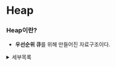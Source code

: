 # Heap

### Heap이란?

- **우선순위 큐**를 위해 만들어진 자료구조이다.

<details>
   <summary> 세부목록 </summary>

   * 우선순위의 개념에 큐를 도입한 자료구조

   * 데이터들이 우선순위를 가지고 있고, 우선순위가 높은 데이터가 먼저 나간다.

         <img src="https://user-images.githubusercontent.com/58902042/106144929-3f5f0280-61b8-11eb-9260-d1ae4531a6f7.PNG" height =80>

* 우선순위 큐는 배열, 연결리스트 힙으로 구현 가능하다.

      <img src="https://user-images.githubusercontent.com/58902042/106145199-9664d780-61b8-11eb-86d9-8d09b7ad25dc.PNG" height=130>


     * **힙으로 구현하는 것이 가장 효율적**이다.
<details>
- 힙은 **완전 이진 트리**의 일종으로, 최댓값과 최솟값을 빠르게 찾아내는 연산을 위해 고안 되었다.
- 힙은 일종의 **반정렬 상태(느슨한 정렬 상태 유지)** 를 유지한다.
  - 큰 값이 상위 레벨에 있고, 작은 값이 하위 레벨에 있다는 정도
  - 부모 노드의 키 값이 자식 노드의 키 값보다 항상 큰(작은) 이진 트리를 말한다.
  - 힙 트리에서는 **중복된 값을 허용** 한다.
    - 이진 탐색 트리에서는 허용하지 않는다.

<br>

### Heap의 종류

<img src="https://user-images.githubusercontent.com/58902042/106146322-e3957900-61b9-11eb-9fc2-bdfb53b31249.PNG" height=200>

- 최대 힙(Max Heap)
  - 부모 노드의 키 값이 자식 노드의 키 값보다 크거나 같은 완전 이진 트리
  - key(부모 노드 값) >= key(자식 노드 값)
  - 최대값은 이진트리의 Root 부분에 항상 존재한다.

- 최소 힙(Min Heap)
  - 부모 노드의 키 값이 자식 노드의 키 값보다 작거나 같은 완전 이진 트리
  - key(부모 노드 값) <= key(자식 노드 값)
  - 최솟값은 이진트리의 root 부분에 항상 존재한다.

<br>

### Heap의 구현

- 힙을 저장하는 표준적인 자료구조는 배열이다.

- 구현을 쉽게 하기 위해 배열의 첫 번째 인덱스인 0은 사용되지 않는다.

- 특정 위치의 노드 번호는 새로운 노드가 추가되어도 변하지 않는다.

  - ex_) 예를 들어, 루트 노드의 오른쪽 노드의 번호는 항상 3이다.

    <img src="https://user-images.githubusercontent.com/58902042/106147632-6f5bd500-61bb-11eb-8f67-44cc8d1dfd52.PNG" height=350>

- 힙에서의 부모 노드와 자식 노드의 관계
  - 왼쪽 자식의 Index = (부모 Index) * 2
  - 오른쪽 자식의 Index = (부모 Index) * 2 + 1
  - 부모의 Index = (자식의 Index) / 2

<br>

### Heap의 삽입

1. 힙에 새로운 요소가 들어오면, 일단 새로운 노드를 힙의 마지막 노드에 이어서 삽입한다.

2. 새로운 노드를 부모 노드들과 교환해서 힙의 성질을 만족시킨다.

   - ex_)

      <img src="https://user-images.githubusercontent.com/58902042/106148927-feb5b800-61bc-11eb-929a-b5456fbea417.PNG" height=700>

     



